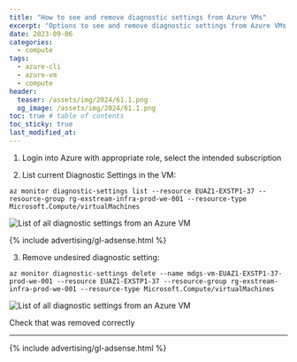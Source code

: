 ```yaml
---
title: "How to see and remove diagnostic settings from Azure VMs"
excerpt: "Options to see and remove diagnostic settings from Azure VMs using Azure CLI"
date: 2023-09-06
categories:
  - compute
tags:
  - azure-cli
  - azure-vm
  - compute
header:
  teaser: /assets/img/2024/61.1.png
  og_image: /assets/img/2024/61.1.png
toc: true # table of contents
toc_sticky: true
last_modified_at: 
---
```


1. Login into Azure with appropriate role, select the intended subscription

2. List current Diagnostic Settings in the VM:

```
az monitor diagnostic-settings list --resource EUAZ1-EXSTP1-37 --resource-group rg-exstream-infra-prod-we-001 --resource-type Microsoft.Compute/virtualMachines
```

![List of all diagnostic settings from an Azure VM]({{site.baseurl}}/assets/img/2024/61.1.png)

{% include advertising/gl-adsense.html %}

3. Remove undesired diagnostic setting:

```
az monitor diagnostic-settings delete --name mdgs-vm-EUAZ1-EXSTP1-37-prod-we-001 --resource EUAZ1-EXSTP1-37 --resource-group rg-exstream-infra-prod-we-001 --resource-type Microsoft.Compute/virtualMachines
```

![List of all diagnostic settings from an Azure VM]({{site.baseurl}}/assets/img/2024/61.2.png)

Check that was removed correctly

---

{% include advertising/gl-adsense.html %}
